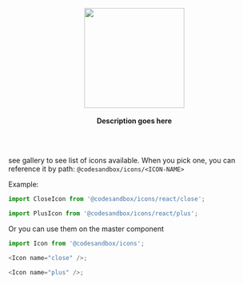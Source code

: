 <p align="center">
  <img src="https://octodex.github.com/images/codercat.jpg" height="200px"/>
  <br><br>
  <b>Description goes here</b>
  <br><br>
</p>

&nbsp;

see gallery to see list of icons available. When you pick one, you can reference
it by path: `@codesandbox/icons/<ICON-NAME>`

Example:

```js
import CloseIcon from '@codesandbox/icons/react/close';

import PlusIcon from '@codesandbox/icons/react/plus';
```

Or you can use them on the master component

```js
import Icon from '@codesandbox/icons';

<Icon name="close" />;

<Icon name="plus" />;
```
